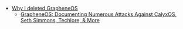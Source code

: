 - [Why I deleted GrapheneOS](https://youtu.be/4To-F6W1NT0)
  - [GrapheneOS: Documenting Numerous Attacks Against CalyxOS, Seth Simmons, Techlore, & More](https://youtu.be/Dx7CZ-2Bajg)
